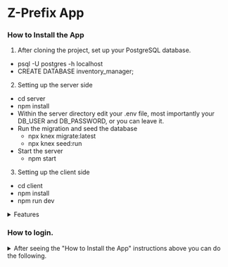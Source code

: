 # Z-Prefix App

### How to Install the App

1. After cloning the project, set up your PostgreSQL database.
  - psql -U postgres -h localhost
  - CREATE DATABASE inventory_manager;

2. Setting up the server side
  - cd server
  - npm install
  - Within the server directory edit your .env file, most importantly your DB_USER and DB_PASSWORD, or you can leave it.
  - Run the migration and seed the database
    - npx knex migrate:latest
    - npx knex seed:run
  - Start the server
    - npm start

3. Setting up the client side
  - cd client
  - npm install
  - npm run dev

<details>
  <summary>Features</summary>

  1. **Inventory Managers**:
    - Can log into exisiting accounts.
    - Can create accounts.
    - Once logged in can see items they've created.
    - Can also view all items created by other inventory managers.
    - Can create items for the world to see!
    - Can edit items they've created as well as delete.

  2. **Visitors**:
    - Can view all items created by Inventory Managers.
    - Can click on items and view a details page about the item.

</details>

### How to login.

<details>
  <summary>After seeing the "How to Install the App" instructions above you can do the following. </summary>

  1. Visit http://localhost:5173, and use one of the follow pre-existing accounts.
    - username: admin password: password
    - username: user2 password: password123
  2. Or click "Register an Account", enter your info and then login.
  3. Or Click "View All Inventories" to see a items already loaded in the DB.
</details>